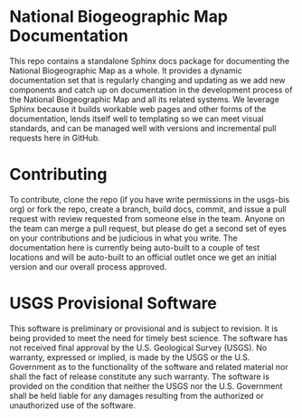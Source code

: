 # National Biogeographic Map Documentation

This repo contains a standalone Sphinx docs package for documenting the National Biogeographic Map as a whole. It provides a dynamic documentation set that is regularly changing and updating as we add new components and catch up on documentation in the development process of the National Biogeographic Map and all its related systems. We leverage Sphinx because it builds workable web pages and other forms of the documentation, lends itself well to templating so we can meet visual standards, and can be managed well with versions and incremental pull requests here in GitHub.

# Contributing

To contribute, clone the repo (if you have write permissions in the usgs-bis org) or fork the repo, create a branch, build docs, commit, and issue a pull request with review requested from someone else in the team. Anyone on the team can merge a pull request, but please do get a second set of eyes on your contributions and be judicious in what you write. The documentation here is currently being auto-built to a couple of test locations and will be auto-built to an official outlet once we get an initial version and our overall process approved.

# USGS Provisional Software

This software is preliminary or provisional and is subject to revision. It is being provided to meet the need for timely best science. The software has not received final approval by the U.S. Geological Survey (USGS). No warranty, expressed or implied, is made by the USGS or the U.S. Government as to the functionality of the software and related material nor shall the fact of release constitute any such warranty. The software is provided on the condition that neither the USGS nor the U.S. Government shall be held liable for any damages resulting from the authorized or unauthorized use of the software.

